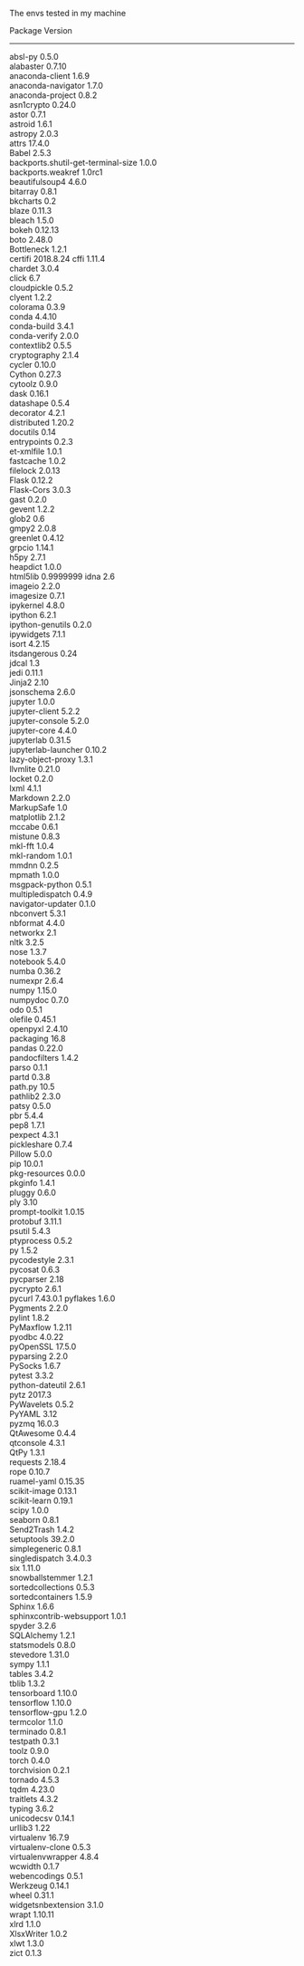 The envs tested in my machine

Package                            Version  
---------------------------------- ---------
absl-py                            0.5.0    
alabaster                          0.7.10   
anaconda-client                    1.6.9    
anaconda-navigator                 1.7.0    
anaconda-project                   0.8.2    
asn1crypto                         0.24.0   
astor                              0.7.1    
astroid                            1.6.1    
astropy                            2.0.3    
attrs                              17.4.0   
Babel                              2.5.3    
backports.shutil-get-terminal-size 1.0.0    
backports.weakref                  1.0rc1   
beautifulsoup4                     4.6.0    
bitarray                           0.8.1    
bkcharts                           0.2      
blaze                              0.11.3   
bleach                             1.5.0    
bokeh                              0.12.13  
boto                               2.48.0   
Bottleneck                         1.2.1    
certifi                            2018.8.24
cffi                               1.11.4   
chardet                            3.0.4    
click                              6.7      
cloudpickle                        0.5.2    
clyent                             1.2.2    
colorama                           0.3.9    
conda                              4.4.10   
conda-build                        3.4.1    
conda-verify                       2.0.0    
contextlib2                        0.5.5    
cryptography                       2.1.4    
cycler                             0.10.0   
Cython                             0.27.3   
cytoolz                            0.9.0    
dask                               0.16.1   
datashape                          0.5.4    
decorator                          4.2.1    
distributed                        1.20.2   
docutils                           0.14     
entrypoints                        0.2.3    
et-xmlfile                         1.0.1    
fastcache                          1.0.2    
filelock                           2.0.13   
Flask                              0.12.2   
Flask-Cors                         3.0.3    
gast                               0.2.0    
gevent                             1.2.2    
glob2                              0.6      
gmpy2                              2.0.8    
greenlet                           0.4.12   
grpcio                             1.14.1   
h5py                               2.7.1    
heapdict                           1.0.0    
html5lib                           0.9999999
idna                               2.6      
imageio                            2.2.0    
imagesize                          0.7.1    
ipykernel                          4.8.0    
ipython                            6.2.1    
ipython-genutils                   0.2.0    
ipywidgets                         7.1.1    
isort                              4.2.15   
itsdangerous                       0.24     
jdcal                              1.3      
jedi                               0.11.1   
Jinja2                             2.10     
jsonschema                         2.6.0    
jupyter                            1.0.0    
jupyter-client                     5.2.2    
jupyter-console                    5.2.0    
jupyter-core                       4.4.0    
jupyterlab                         0.31.5   
jupyterlab-launcher                0.10.2   
lazy-object-proxy                  1.3.1    
llvmlite                           0.21.0   
locket                             0.2.0    
lxml                               4.1.1    
Markdown                           2.2.0    
MarkupSafe                         1.0      
matplotlib                         2.1.2    
mccabe                             0.6.1    
mistune                            0.8.3    
mkl-fft                            1.0.4    
mkl-random                         1.0.1    
mmdnn                              0.2.5    
mpmath                             1.0.0    
msgpack-python                     0.5.1    
multipledispatch                   0.4.9    
navigator-updater                  0.1.0    
nbconvert                          5.3.1    
nbformat                           4.4.0    
networkx                           2.1      
nltk                               3.2.5    
nose                               1.3.7    
notebook                           5.4.0    
numba                              0.36.2   
numexpr                            2.6.4    
numpy                              1.15.0   
numpydoc                           0.7.0    
odo                                0.5.1    
olefile                            0.45.1   
openpyxl                           2.4.10   
packaging                          16.8     
pandas                             0.22.0   
pandocfilters                      1.4.2    
parso                              0.1.1    
partd                              0.3.8    
path.py                            10.5     
pathlib2                           2.3.0    
patsy                              0.5.0    
pbr                                5.4.4    
pep8                               1.7.1    
pexpect                            4.3.1    
pickleshare                        0.7.4    
Pillow                             5.0.0    
pip                                10.0.1   
pkg-resources                      0.0.0    
pkginfo                            1.4.1    
pluggy                             0.6.0    
ply                                3.10     
prompt-toolkit                     1.0.15   
protobuf                           3.11.1   
psutil                             5.4.3    
ptyprocess                         0.5.2    
py                                 1.5.2    
pycodestyle                        2.3.1    
pycosat                            0.6.3    
pycparser                          2.18     
pycrypto                           2.6.1    
pycurl                             7.43.0.1 
pyflakes                           1.6.0    
Pygments                           2.2.0    
pylint                             1.8.2    
PyMaxflow                          1.2.11   
pyodbc                             4.0.22   
pyOpenSSL                          17.5.0   
pyparsing                          2.2.0    
PySocks                            1.6.7    
pytest                             3.3.2    
python-dateutil                    2.6.1    
pytz                               2017.3   
PyWavelets                         0.5.2    
PyYAML                             3.12     
pyzmq                              16.0.3   
QtAwesome                          0.4.4    
qtconsole                          4.3.1    
QtPy                               1.3.1    
requests                           2.18.4   
rope                               0.10.7   
ruamel-yaml                        0.15.35  
scikit-image                       0.13.1   
scikit-learn                       0.19.1   
scipy                              1.0.0    
seaborn                            0.8.1    
Send2Trash                         1.4.2    
setuptools                         39.2.0   
simplegeneric                      0.8.1    
singledispatch                     3.4.0.3  
six                                1.11.0   
snowballstemmer                    1.2.1    
sortedcollections                  0.5.3    
sortedcontainers                   1.5.9    
Sphinx                             1.6.6    
sphinxcontrib-websupport           1.0.1    
spyder                             3.2.6    
SQLAlchemy                         1.2.1    
statsmodels                        0.8.0    
stevedore                          1.31.0   
sympy                              1.1.1    
tables                             3.4.2    
tblib                              1.3.2    
tensorboard                        1.10.0   
tensorflow                         1.10.0   
tensorflow-gpu                     1.2.0    
termcolor                          1.1.0    
terminado                          0.8.1    
testpath                           0.3.1    
toolz                              0.9.0    
torch                              0.4.0    
torchvision                        0.2.1    
tornado                            4.5.3    
tqdm                               4.23.0   
traitlets                          4.3.2    
typing                             3.6.2    
unicodecsv                         0.14.1   
urllib3                            1.22     
virtualenv                         16.7.9   
virtualenv-clone                   0.5.3    
virtualenvwrapper                  4.8.4    
wcwidth                            0.1.7    
webencodings                       0.5.1    
Werkzeug                           0.14.1   
wheel                              0.31.1   
widgetsnbextension                 3.1.0    
wrapt                              1.10.11  
xlrd                               1.1.0    
XlsxWriter                         1.0.2    
xlwt                               1.3.0    
zict                               0.1.3 
